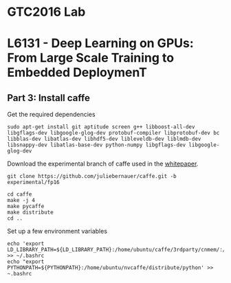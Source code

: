 # GTC2016 Lab
# L6131 - Deep Learning on GPUs: From Large Scale Training to Embedded DeploymenT

## Part 3: Install caffe

Get the required dependencies
```
sudo apt-get install git aptitude screen g++ libboost-all-dev libgflags-dev libgoogle-glog-dev protobuf-compiler libprotobuf-dev bc libblas-dev libatlas-dev libhdf5-dev libleveldb-dev liblmdb-dev libsnappy-dev libatlas-base-dev python-numpy libgflags-dev libgoogle-glog-dev
```

Download the experimental branch of caffe used in the [whitepaper](http://www.nvidia.com/content/tegra/embedded-systems/pdf/jetson_tx1_whitepaper.pdf).

```
git clone https://github.com/juliebernauer/caffe.git -b experimental/fp16

cd caffe
make -j 4
make pycaffe
make distribute
cd ..
```

Set up a few environment variables
```
echo 'export LD_LIBRARY_PATH=${LD_LIBRARY_PATH}:/home/ubuntu/caffe/3rdparty/cnmem/:/home/ubuntu/caffe/distribute/lib' >> ~/.bashrc
echo "export PYTHONPATH=${PYTHONPATH}:/home/ubuntu/nvcaffe/distribute/python' >> ~.bashrc
```


